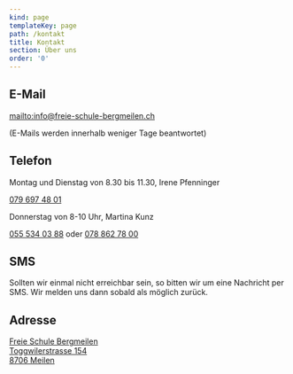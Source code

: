 ```yaml
---
kind: page
templateKey: page
path: /kontakt
title: Kontakt
section: Über uns
order: '0'
---
```

## E-Mail

<mailto:info@freie-schule-bergmeilen.ch>

(E-Mails werden innerhalb weniger Tage beantwortet)

## Telefon

Montag und Dienstag von 8.30 bis 11.30, Irene Pfenninger

<a href="tel:079 697 48 01">079 697 48 01</a> 

Donnerstag von 8-10 Uhr, Martina Kunz

<a href="tel:055 534 03 88">055 534 03 88</a> oder 
<a href="tel:078 862 78 00">078 862 78 00</a>

## SMS

Sollten wir einmal nicht erreichbar sein, so bitten wir um eine Nachricht per SMS. Wir melden uns dann sobald als möglich zurück.

## Adresse

[
Freie Schule Bergmeilen \
Toggwilerstrasse 154 \
8706 Meilen
](https://goo.gl/maps/8ESxFM69JWQ2)
